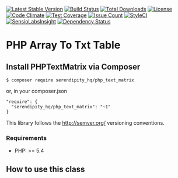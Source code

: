 [![Latest Stable Version](https://poser.pugx.org/serendipity_hq/php_text_matrix/v/stable.png)](https://packagist.org/packages/serendipity_hq/php_text_matrix)
[![Build Status](https://travis-ci.org/Aerendir/PHPTextMatrix.svg?branch=master)](https://travis-ci.org/Aerendir/PHPTextMatrix)
[![Total Downloads](https://poser.pugx.org/serendipity_hq/php_text_matrix/downloads.svg)](https://packagist.org/packages/serendipity_hq/php_text_matrix)
[![License](https://poser.pugx.org/serendipity_hq/php_text_matrix/license.svg)](https://packagist.org/packages/serendipity_hq/php_text_matrix)
[![Code Climate](https://codeclimate.com/github/Aerendir/PHPTextMatrix/badges/gpa.svg)](https://codeclimate.com/github/Aerendir/PHPTextMatrix)
[![Test Coverage](https://codeclimate.com/github/Aerendir/PHPTextMatrix/badges/coverage.svg)](https://codeclimate.com/github/Aerendir/PHPTextMatrix)
[![Issue Count](https://codeclimate.com/github/Aerendir/PHPTextMatrix/badges/issue_count.svg)](https://codeclimate.com/github/Aerendir/PHPTextMatrix)
[![StyleCI](https://styleci.io/repos/69110152/shield)](https://styleci.io/repos/69110152)
[![SensioLabsInsight](https://insight.sensiolabs.com/projects/54b8a799-e95e-4773-b209-c96862d34476/mini.png)](https://insight.sensiolabs.com/projects/54b8a799-e95e-4773-b209-c96862d34476)
[![Dependency Status](https://www.versioneye.com/user/projects/57e6a26dbd6fa600316f6bf1/badge.svg?style=flat)](https://www.versioneye.com/user/projects/57e6a26dbd6fa600316f6bf1)

# PHP Array To Txt Table

## Install PHPTextMatrix via Composer

    $ composer require serendipity_hq/php_text_matrix

or, in your composer.json

    "require": {
      "serendipity_hq/php_text_matrix": "~1"
    }
  

This library follows the http://semver.org/ versioning conventions.

### Requirements

- PHP: >= 5.4

## How to use this class
